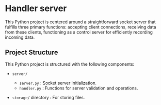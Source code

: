 # Handler server

This Python project is centered around a straightforward socket server that fulfills three primary functions: accepting client connections, receiving data from these clients, functioning as a control server for efficiently recording incoming data.

## Project Structure

This Python project is structured with the following components:

- `server/`
  - `server.py`  :  Socket server initialization.
  - `handler.py` :  Functions for server validation and operations.

- `storage/` directory : For storing files.